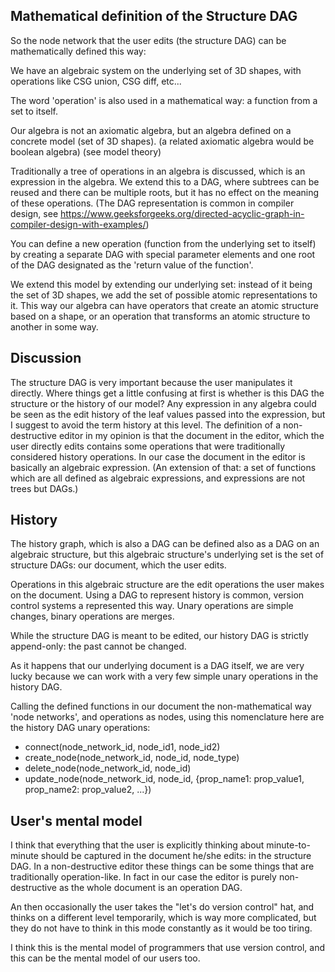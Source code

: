 ## Mathematical definition of the Structure DAG

So the node network that the user edits (the structure DAG) can be mathematically defined this way:

We have an algebraic system on the underlying set of 3D shapes, with operations like CSG union, CSG diff, etc...

The word 'operation' is also used in a mathematical way: a function from a set to itself.

Our algebra is not an axiomatic algebra, but an algebra defined on a concrete model (set of 3D shapes). (a related axiomatic algebra would be boolean algebra) (see model theory)

Traditionally a tree of operations in an algebra is discussed, which is an expression in the algebra. We extend this to a DAG, where subtrees can be reused and there can be multiple roots, but it has no effect on the meaning of these operations. (The DAG representation is common in compiler design, see https://www.geeksforgeeks.org/directed-acyclic-graph-in-compiler-design-with-examples/) 

You can define a new operation (function from the underlying set to itself) by creating a separate DAG with special parameter elements and one root of the DAG designated as the 'return value of the function'.

We extend this model by extending our underlying set: instead of it being the set of 3D shapes, we add the set of possible atomic representations to it. This way our algebra can have operators that create an atomic structure based on a shape, or an operation that transforms an atomic structure to another in some way.

## Discussion

The structure DAG is very important because the user manipulates it directly. Where things get a little confusing at first is whether is this DAG the structure or the history of our model?  Any expression in any algebra could be seen as the edit history of the leaf values passed into the expression, but I suggest to avoid the term history at this level. The definition of a non-destructive editor in my opinion is that the document in the editor, which the user directly edits contains some operations that were traditionally considered history operations. In our case the document in the editor is basically an algebraic expression. (An extension of that: a set of functions which are all defined as algebraic expressions, and expressions are not trees but DAGs.)

## History

The history graph, which is also a DAG can be defined also as a DAG on an algebraic structure, but this algebraic structure's underlying set is the set of structure DAGs: our document, which the user edits.

Operations in this algebraic structure are the edit operations the user makes on the document. Using a DAG to represent history is common, version control systems a represented this way. Unary operations are simple changes, binary operations are merges.

While the structure DAG is meant to be edited, our history DAG is strictly append-only: the past cannot be changed.

As it happens that our underlying document is a DAG itself, we are very lucky because we can work with a very few simple unary operations in the history DAG.

Calling the defined functions in our document the non-mathematical way 'node networks', and operations as nodes, using this nomenclature here are the history DAG unary operations:

- connect(node_network_id, node_id1, node_id2)
- create_node(node_network_id, node_id, node_type)
- delete_node(node_network_id, node_id)
- update_node(node_network_id, node_id, {prop_name1: prop_value1, prop_name2: prop_value2, ...})

## User's mental model

I think that everything that the user is explicitly thinking about minute-to-minute should be captured in the document he/she edits: in the structure DAG. In a non-destructive editor these things can be some things that are traditionally operation-like. In fact in our case the editor is purely non-destructive as the whole document is an operation DAG.

An then occasionally the user takes the "let's do version control" hat, and thinks on a different level temporarily, which is way more complicated, but they do not have to think in this mode constantly as it would be too tiring.

I think this is the mental model of programmers that use version control, and this can be the mental model of our users too.

